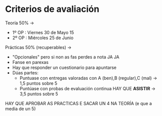 # Criterios de avaliación

Teoría 50% -> 
- 1º OP : Viernes 30 de Mayo 15 
- 2º OP : Miércoles 25 de Junio

Prácticas 50% (recuperables) ->
- "Opcionales" pero si non as fas perdes a nota JA JA
- Fanse en parexas
- Hay que responder un cuestionario para apuntarse
- Dúas partes:
  - Puntuase con entregas valoradas con A (ben),B (regular),C (mal) -> 1,5 puntos sobre 5 
  - Puntúase con probas de evaluación continua HAY QUE **ASISTIR** -> 3,5 puntos sobre 5
 

HAY QUE APROBAR AS PRACTICAS E SACAR UN 4 NA TEORÍA (e que a media de un 5)
